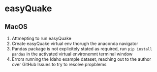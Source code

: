 # easyQuake
## MacOS
1. Attmepting to run easyQuake
2. Create easyQuake virtual env thorugh the anaconda navigator
3. Pandas package is not explicitely stated as required, run `pip install pandas` in the activated virtual environemnt terminal window
4. Errors running the Idaho example dataset, reaching out to the author over GitHub Issues to try to resolve propblems
